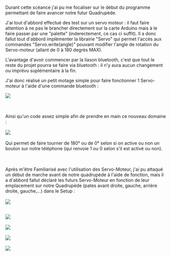 Durant cette scéance j'ai pu me focaliser sur le début du programme permettant de faire avancer notre futur Quadrupède.

J'ai tout d'abbord effectué des test sur un servo moteur : il faut faire attention à ne pas le brancher directement sur la carte Arduino mais à le faire passer par une "palette" (inderectement, ce cas ci suffit).
Il a donc fallut tout d'abbord implémenter la librairie "Servo" qui permet l'accès aux commandes "Servo.write(angle)" pouvant modifier l'angle de rotation du Servo-moteur (allant de 0 à 180 degrès MAX).

L'avantage d'avoir commencer par la liason bluetooth, c'est que tout le reste du projet pourra se faire via bluetooth : il n'y aura aucun changement ou imprévu suplémentaire à la fin.

J'ai donc réalisé un petit motage simple pour faire fonctionner 1 Servo-moteur à l'aide d'une commande bluetooth :

<img src="https://github.com/Lptj01/QUADRUPEDE/assets/153199410/5f86f527-37db-47b2-809b-4408b06c61ba"/>


<br></br>
Ainsi qu'un code assez simple afin de prendre en main ce nouveau domaine :
<br></br>
<img src="https://github.com/Lptj01/QUADRUPEDE/assets/153199410/701a24b0-8341-448a-9a82-a568a2f2fcd2"/>
<br></br>
Qui permet de faire tourner de 180° ou de 0° selon si on active ou non un bouton sur notre téléphone (qui renvoie 1 ou 0 selon s'il est activé ou non).

<br></br>
Après m'être Familiarisé avec l'utilisation des Servo-Moteur, j'ai pu attaqué un début de marche avant de notre quadrupède à l'aide de fonction, mais il a d'abbord fallut déclaré les futurs Servo-Moteur en fonction de leur emplacement sur notre Quadrupède (pates avant droite, gauche, arrière droite, gauche,...) dans le Setup :
<br></br>
<img src="https://github.com/Lptj01/QUADRUPEDE/assets/153199410/856cb46a-56c5-41b2-8c9c-6b014b06be58" />
<br></br>

<img src="https://github.com/Lptj01/QUADRUPEDE/assets/153199410/ea1f385c-0264-4050-b079-639ba6738d17" />
<br></br>

<img src ="https://github.com/Lptj01/QUADRUPEDE/assets/153199410/171243e8-eb9c-4780-9e32-bc72cd0d982b"/>
<br></br>
<img src="https://github.com/Lptj01/QUADRUPEDE/assets/153199410/5e804060-4d61-438d-9dc0-beafc6b9fd97"/>
<br></br>
<img src="https://github.com/Lptj01/QUADRUPEDE/assets/153199410/6bba289d-c644-4cf0-aa9e-4d5e0f496621" />
<br></br>
